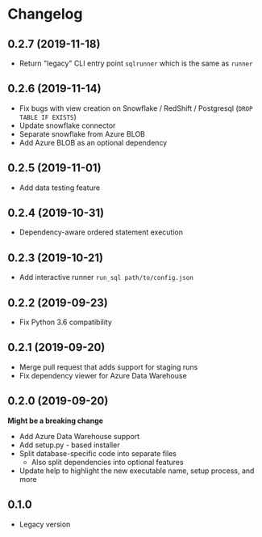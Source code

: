 # Changelog

## 0.2.7 (2019-11-18)
- Return "legacy" CLI entry point `sqlrunner` which is the same as `runner`

## 0.2.6 (2019-11-14)
- Fix bugs with view creation on Snowflake / RedShift / Postgresql (`DROP TABLE IF EXISTS`)
- Update snowflake connector
- Separate snowflake from Azure BLOB
- Add Azure BLOB as an optional dependency

## 0.2.5 (2019-11-01)
- Add data testing feature

## 0.2.4 (2019-10-31)
- Dependency-aware ordered statement execution

## 0.2.3 (2019-10-21)
- Add interactive runner `run_sql path/to/config.json`

## 0.2.2 (2019-09-23)
- Fix Python 3.6 compatibility

## 0.2.1 (2019-09-20)
- Merge pull request that adds support for staging runs
- Fix dependency viewer for Azure Data Warehouse

## 0.2.0 (2019-09-20)
**Might be a breaking change**
- Add Azure Data Warehouse support
- Add setup.py - based installer
- Split database-specific code into separate files
  - Also split dependencies into optional features
- Update help to highlight the new executable name, setup process, and more

## 0.1.0
- Legacy version
